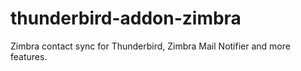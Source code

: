 # thunderbird-addon-zimbra
Zimbra contact sync for Thunderbird, Zimbra Mail Notifier and more features.
